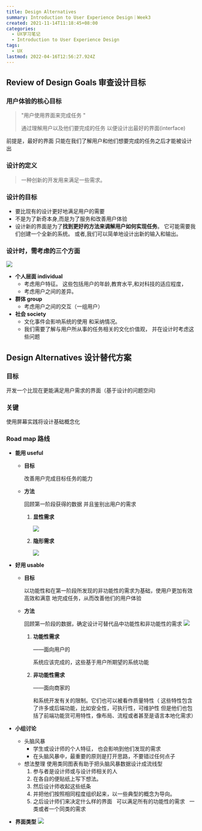 ```yaml
---
title: Design Alternatives
summary: Introduction to User Experience Design｜Week3
created: 2021-11-14T11:18:45+08:00
categories:
  - UX学习笔记
  - Introduction to User Experience Design
tags:
  - UX
lastmod: 2022-04-16T12:56:27.924Z
---
```


## Review of Design Goals 审查设计目标

### 用户体验的核心目标

> "用户使用界面来完成任务 "
>
> 通过理解用户以及他们要完成的任务 以便设计出最好的界面(interface)

前提是，最好的界面 只能在我们了解用户和他们想要完成的任务之后才能被设计出

### 设计的定义

> 一种创新的开发用来满足一些需求。

### 设计的目标

- 要比现有的设计更好地满足用户的需要
- 不是为了新奇本身,而是为了服务和改善用户体验
- 设计新的界面是为了**找到更好的方法来调解用户如何实现任务**。 它可能需要我们创建一个全新的系统。 或者,我们可以简单地设计出新的输入和输出。

### 设计时，需考虑的三个方面

![](/2021-11-14-ux3/1.png)

- **个人层面 individual**
  - 考虑用户特征。 这些包括用户的年龄,教育水平,和对科技的适应程度，
  - 考虑用户之间的差异。
- **群体 group**
  - 考虑用户之间的交互（一组用户）
- **社会 society**
  - 文化事件会影响系统的使用 和采纳情况。
  - 我们需要了解与用户所从事的任务相关的文化价值观， 并在设计时考虑这些问题

## **Design Alternatives 设计替代方案**

### 目标

开发一个比现在更能满足用户需求的界面（基于设计的问题空间)

### 关键

使用屏幕实践将设计基础概念化

### Road map 路线

- **能用 useful**

  - **目标**

    改善用户完成目标任务的能力

  - **方法**

    回顾第一阶段获得的数据 并且鉴别出用户的需求

    1. **显性需求**

       ![](/2021-11-14-ux3/2.png)

    2. **隐形需求**

       ![](/2021-11-14-ux3/3.png)

- **好用 usable**

  - **目标**

    以功能性和在第一阶段所发现的非功能性的需求为基础，使用户更加有效高效和满意 地完成任务，从而改善他们的用户体验

  - **方法**

    回顾第一阶段的数据，确定设计可替代品中功能性和非功能性的需求
    ![](/2021-11-14-ux3/4.png)

    1. **功能性需求**

       ——面向用户的

       系统应该完成的，这些基于用户所期望的系统功能

    2. **非功能性需求**

       ——面向商家的

       和系统开发有关的限制。它们也可以被看作质量特性（ 这些特性包含了许多或后端功能，比如安全性，可执行性，可维护性 但是他们也包括了前端功能货可用特性，像布局、流程或者甚至是语言本地化需求）

- **小组讨论**
  - 头脑风暴
    - 学生或设计师的个人特征， 也会影响到他们发现的需求
    - 在头脑风暴中，最重要的原则是打开思路，不要错过任何点子
  - 想法整理
    使用类同图表有助于把头脑风暴数据设计成流线型
    1. 参与者是设计师或与设计师相关的人
    2. 在各自的便贴纸上写下想法。
    3. 然后设计师收起这些纸条
    4. 并把他们按照相同程度组织起来，以一些典型的概念为导向。
    5. 之后设计师们来决定什么样的界面   可以满足所有的功能性的需求   一类或者一个同类的需求
- **界面类型**
  ![](/2021-11-14-ux3/5.png)
